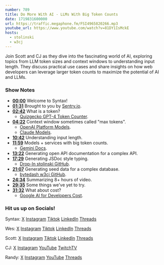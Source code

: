 ```yaml
---
number: 789
title: Do More With AI - LLMs With Big Token Counts
date: 1719831600000
url: https://traffic.megaphone.fm/FSI4965820266.mp3
youtube_url: https://www.youtube.com/watch?v=81DY1IsMckE
hosts:
  - stolinski
  - w3cj
---
```


Join Scott and CJ as they dive into the fascinating world of AI, exploring topics from LLM token sizes and context windows to understanding input length. They discuss practical use cases and share insights on how web developers can leverage larger token counts to maximize the potential of AI and LLMs.

### Show Notes

* **[00:00](#t=00:00)** Welcome to Syntax!
* **[01:31](#t=01:31)** Brought to you by [Sentry.io](https://sentry.io/syntax).
* **[02:42](#t=02:42)** What is a token?
    * [Quizgecko GPT-4 Token Counter](https://quizgecko.com/tools/token-counter).
* **[04:22](#t=04:22)** Context window sometimes called "max tokens".
    * [OpenAI Platform Models](https://platform.openai.com/docs/models).
    * [Claude Models](https://www.anthropic.com/api#pricing).
* **[10:42](#t=10:42)** Understanding input length.
* **[11:59](#t=11:59)** Models + services with big token counts.
    * [Gemini Docs](https://ai.google.dev/gemini-api/docs/workspace).
* **[13:22](#t=13:22)** Generating open API documentation for a complex API.
* **[17:29](#t=17:29)** Generating JSDoc style typing.
    * [Drop-In stolinski GitHub](https://github.com/stolinski/drop-in).
* **[21:07](#t=21:07)** Generating seed data for a complex database.
    * [bytedash w3cj GitHub](https://github.com/w3cj/bytedash/tree/main/src/db/seeds).
* **[24:34](#t=24:34)** Summarizing 8+ hours of video.
* **[29:35](#t=29:35)** Some things we've yet to try.
* **[31:32](#t=31:32)** What about cost?
    * [Google AI for Developers Cost](https://ai.google.dev/pricing).

### Hit us up on Socials!

Syntax: [X](https://twitter.com/syntaxfm) [Instagram](https://www.instagram.com/syntax_fm/) [Tiktok](https://www.tiktok.com/@syntaxfm) [LinkedIn](https://www.linkedin.com/company/96077407/admin/feed/posts/) [Threads](https://www.threads.net/@syntax_fm)

Wes: [X](https://twitter.com/wesbos) [Instagram](https://www.instagram.com/wesbos/) [Tiktok](https://www.tiktok.com/@wesbos) [LinkedIn](https://www.linkedin.com/in/wesbos/) [Threads](https://www.threads.net/@wesbos)

Scott: [X](https://twitter.com/stolinski) [Instagram](https://www.instagram.com/stolinski/) [Tiktok](https://www.tiktok.com/@stolinski) [LinkedIn](https://www.linkedin.com/in/stolinski/) [Threads](https://www.threads.net/@stolinski)

CJ: [X](https://twitter.com/CodingGarden) [Instagram](https://www.instagram.com/coding.garden/) [YouTube](https://www.youtube.com/@CodingGarden) [TwitchTV](https://www.twitch.tv/codinggarden)

Randy: [X](https://twitter.com/randyrektor) [Instagram](https://www.instagram.com/randyrektor/) [YouTube](https://www.youtube.com/@randyrektor) [Threads](https://www.threads.net/@randyrektor)
